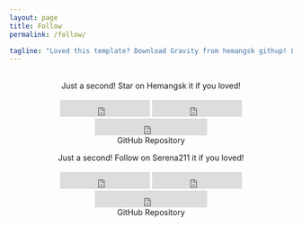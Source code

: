 ```yaml
---
layout: page
title: Follow
permalink: /follow/

tagline: "Loved this template? Download Gravity from hemangsk githup! Loved this blog? Follow me on Serena211 github!"
---
```



<br>
<div class="download">
  <center>Just a second! <i class="fa fa-heart"></i> Star on Hemangsk it if you loved!</center>
  <br>
<center>
  <iframe src="https://ghbtns.com/github-btn.html?user=hemangsk&repo=gravity&type=star&count=true&size=large" frameborder="0" scrolling="0" width="160px" height="30px"></iframe>

  <iframe src="https://ghbtns.com/github-btn.html?user=hemangsk&repo=gravity&type=fork&count=true&size=large" frameborder="0" scrolling="0" width="160px" height="30px"></iframe>

  <iframe src="https://ghbtns.com/github-btn.html?user=hemangsk&type=follow&count=true&size=large" frameborder="0" scrolling="0" width="200px" height="30px"></iframe>
</center>
</div>
<center>GitHub Repository
<a href="http://github.com/hemangsk/Gravity"><p><i class="fa fa-github"></i></p></a>
</center>


<div class="download">
  <center>Just a second! <i class="fa fa-heart"></i> Follow on Serena211 it if you loved!</center>
  <br>
<center>
  <iframe src="https://ghbtns.com/github-btn.html?user=serena211&repo=gravity&type=star&count=true&size=large" frameborder="0" scrolling="0" width="160px" height="30px"></iframe>

  <iframe src="https://ghbtns.com/github-btn.html?user=serena211&repo=gravity&type=fork&count=true&size=large" frameborder="0" scrolling="0" width="160px" height="30px"></iframe>

  <iframe src="https://ghbtns.com/github-btn.html?user=serena211&type=follow&count=true&size=large" frameborder="0" scrolling="0" width="200px" height="30px"></iframe>
</center>
</div>
<center>GitHub Repository
<a href="http://github.com/serena211/"><p><i class="fa fa-github"></i></p></a>
</center>

